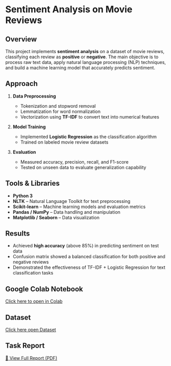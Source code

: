 # Sentiment Analysis on Movie Reviews

## Overview
This project implements **sentiment analysis** on a dataset of movie reviews, classifying each review as **positive** or **negative**. The main objective is to process raw text data, apply natural language processing (NLP) techniques, and build a machine learning model that accurately predicts sentiment.

## Approach
1. **Data Preprocessing**  
   - Tokenization and stopword removal  
   - Lemmatization for word normalization  
   - Vectorization using **TF-IDF** to convert text into numerical features  
   
2. **Model Training**  
   - Implemented **Logistic Regression** as the classification algorithm  
   - Trained on labeled movie review datasets  

3. **Evaluation**  
   - Measured accuracy, precision, recall, and F1-score  
   - Tested on unseen data to evaluate generalization capability  

## Tools & Libraries
- **Python 3**  
- **NLTK** – Natural Language Toolkit for text preprocessing  
- **Scikit-learn** – Machine learning models and evaluation metrics  
- **Pandas / NumPy** – Data handling and manipulation  
- **Matplotlib / Seaborn** – Data visualization  

## Results
- Achieved **high accuracy** (above 85%) in predicting sentiment on test data  
- Confusion matrix showed a balanced classification for both positive and negative reviews  
- Demonstrated the effectiveness of TF-IDF + Logistic Regression for text classification tasks  


## Google Colab Notebook
[Click here to open in Colab](https://colab.research.google.com/drive/1Uc0ct4LFEkfd7RANcllHu55XZDUyUH9F#scrollTo=8nzXsYKpXhXx)

## Dataset
[Click here open Dataset](https://drive.google.com/drive/folders/1NcOQ0I0kJwi1bM1HDQvgA0cgkYHQL35s)

## Task Report
[📄 View Full Report (PDF)](https://github.com/Dulal-CSEcode/AI-ML-Engineer-position-at-Backbencher-Studio/blob/main/1.%20Your%20Given%20Task%20Analysis/Source%20code%20and%20Output%20for%20Sentiment%20Analysis%20on%20Movie%20Reviews.pdf)

